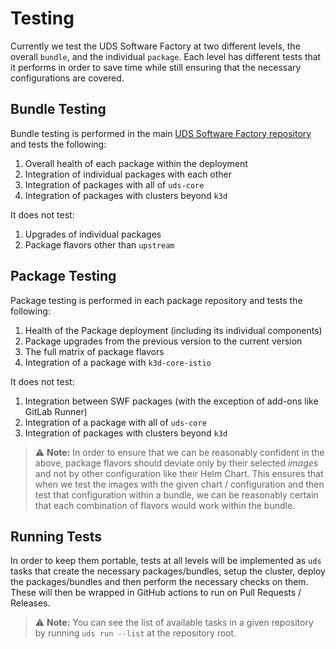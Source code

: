 # Testing

Currently we test the UDS Software Factory at two different levels, the overall `bundle`, and the individual `package`.  Each level has different tests that it performs in order to save time while still ensuring that the necessary configurations are covered.

## Bundle Testing

Bundle testing is performed in the main [UDS Software Factory repository](https://github.com/defenseunicorns/uds-software-factory/) and tests the following:

1. Overall health of each package within the deployment
2. Integration of individual packages with each other
3. Integration of packages with all of `uds-core`
4. Integration of packages with clusters beyond `k3d`

It does not test:

1. Upgrades of individual packages
2. Package flavors other than `upstream`

## Package Testing

Package testing is performed in each package repository and tests the following:

1. Health of the Package deployment (including its individual components)
2. Package upgrades from the previous version to the current version
3. The full matrix of package flavors
4. Integration of a package with `k3d-core-istio`

It does not test:

1. Integration between SWF packages (with the exception of add-ons like GitLab Runner)
2. Integration of a package with all of `uds-core`
3. Integration of packages with clusters beyond `k3d`

> :warning: **Note:** In order to ensure that we can be reasonably confident in the above, package flavors should deviate only by their selected _images_ and not by other configuration like their Helm Chart. This ensures that when we test the images with the given chart / configuration and then test that configuration within a bundle, we can be reasonably certain that each combination of flavors would work within the bundle.

## Running Tests

In order to keep them portable, tests at all levels will be implemented as `uds` tasks that create the necessary packages/bundles, setup the cluster, deploy the packages/bundles and then perform the necessary checks on them.  These will then be wrapped in GitHub actions to run on Pull Requests / Releases.

> :warning: **Note:** You can see the list of available tasks in a given repository by running `uds run --list` at the repository root.
